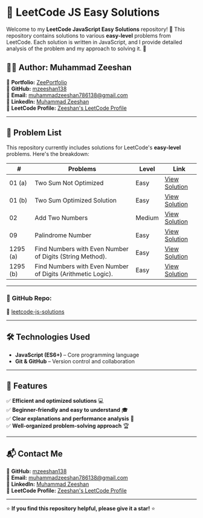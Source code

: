 # 🚀 LeetCode JS Easy Solutions

Welcome to my **LeetCode JavaScript Easy Solutions** repository! 🎉 This repository contains solutions to various **easy-level** problems from LeetCode. Each solution is written in JavaScript, and I provide detailed analysis of the problem and my approach to solving it. 📝

## 👨‍💻 Author: Muhammad Zeeshan

🔗 **Portfolio:** [ZeePortfolio](https://mzeeshan138.github.io/ZeePortfolio/)  
🐙 **GitHub:** [mzeeshan138](https://github.com/mzeeshan138)  
📧 **Email:** muhammadzeeshan786138@gmail.com  
🔗 **LinkedIn:** [Muhammad Zeeshan](https://www.linkedin.com/in/muhammad-zeeshan-087584306/)  
🔗 **LeetCode Profile:** [Zeeshan's LeetCode Profile](https://leetcode.com/u/zeeshan106/)

---

## 📂 Problem List

This repository currently includes solutions for LeetCode's **easy-level** problems. Here's the breakdown:

| #        | Problems                                                    | Level  | Link                                                               |
| -------- | ----------------------------------------------------------- | ------ | ------------------------------------------------------------------ |
| 01 (a)   | Two Sum Not Optimized                                       | Easy   | [View Solution](1-two-sum.js)                                      |
| 01 (b)   | Two Sum Optimized Solution                                  | Easy   | [View Solution](1-two-sum-optimized.js)                            |
| 02       | Add Two Numbers                                             | Medium | [View Solution](2-add-two-numbers.js)                              |
| 09       | Palindrome Number                                           | Easy   | [View Solution](9-palindrome-number.js)                            |
| 1295 (a) | Find Numbers with Even Number of Digits (String Method).    | Easy   | [View Solution](1295-find-numbers-with-even-number-of-digits-a.js) |
| 1295 (b) | Find Numbers with Even Number of Digits (Arithmetic Logic). | Easy   | [View Solution](1295-find-numbers-with-even-number-of-digits-b.js) |

---

### 🔗 **GitHub Repo:**

🔗 [leetcode-js-solutions](https://github.com/mzeeshan138/leetcode-js-solutions.git)

---

## 🛠️ Technologies Used

- **JavaScript (ES6+)** – Core programming language
- **Git & GitHub** – Version control and collaboration

---

## 🌟 Features

✅ **Efficient and optimized solutions** 💻  
✅ **Beginner-friendly and easy to understand** 🎓  
✅ **Clear explanations and performance analysis** 🧠  
✅ **Well-organized problem-solving approach** 🏆

---

## 📬 Contact Me

🐙 **GitHub:** [mzeeshan138](https://github.com/mzeeshan138)  
📧 **Email:** muhammadzeeshan786138@gmail.com  
🔗 **LinkedIn:** [Muhammad Zeeshan](https://www.linkedin.com/in/muhammad-zeeshan-087584306/)  
🔗 **LeetCode Profile:** [Zeeshan's LeetCode Profile](https://leetcode.com/u/zeeshan106/)

---

⭐ **If you find this repository helpful, please give it a star!** ⭐
